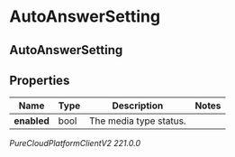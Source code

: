 # AutoAnswerSetting

## AutoAnswerSetting

## Properties

|Name | Type | Description | Notes|
|------------ | ------------- | ------------- | -------------|
| **enabled** | bool | The media type status. | |



_PureCloudPlatformClientV2 221.0.0_
